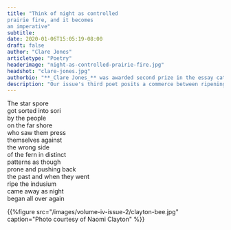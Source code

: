 ```yaml
---
title: "Think of night as controlled 
prairie fire, and it becomes 
an imperative"
subtitle:
date: 2020-01-06T15:05:19-08:00
draft: false
author: "Clare Jones"
articletype: "Poetry"
headerimage: "night-as-controlled-prairie-fire.jpg"
headshot: "clare-jones.jpg"
authorbio: "**_Clare Jones_** was awarded second prize in the essay category of the 2018 [Keats-Shelley Prize](http://www.keats-shelley.co.uk/the-keats-shelley-prizes). She is the recipient of a grant from the Fulbright  Program and an Alberta Metcalf Kelly Fellowship from the [Iowa Writers’ Workshop](https://writersworkshop.uiowa.edu)."
description: "Our issue's third poet posits a commerce between ripening ferns and the stars. "
---
```


The star spore  
got sorted into sori  
by the people  
on the far shore  
who saw them press  
themselves against  
the wrong side  
of the fern in distinct  
patterns as though  
prone and pushing back  
the past and when they went  
ripe the indusium  
came away as night  
began all over again  

{{%figure src="/images/volume-iv-issue-2/clayton-bee.jpg" caption="Photo courtesy of Naomi Clayton" %}}